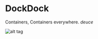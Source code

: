DockDock
========

Containers, Containers everywhere. *deuce*

![alt tag](http://i.imgur.com/bIhrkCN.jpg)
